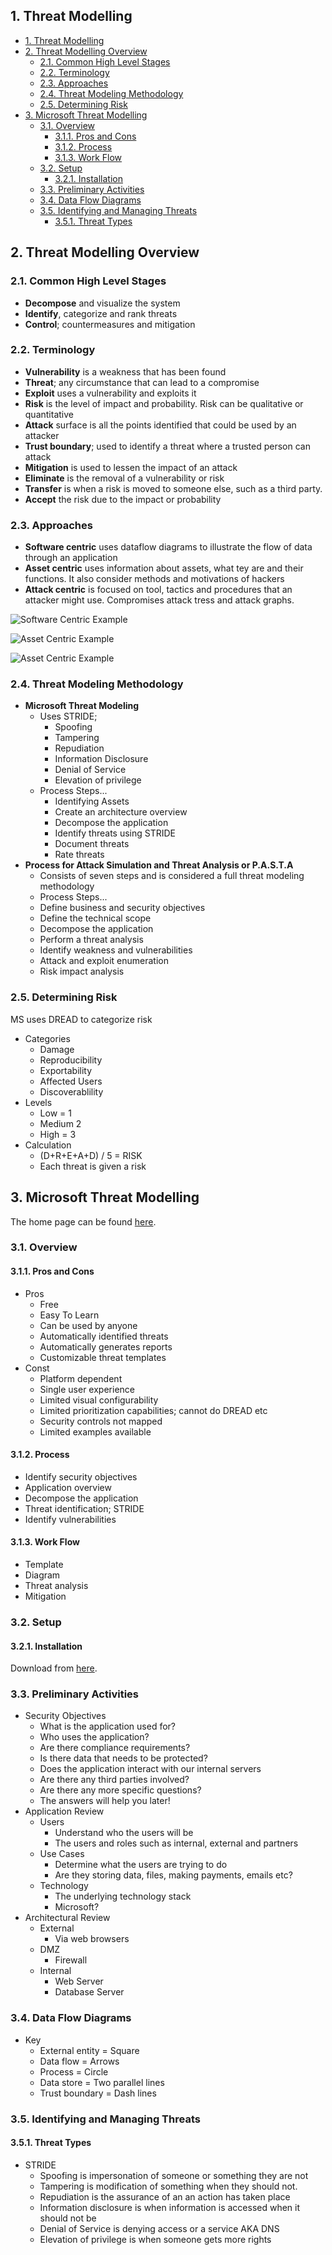 ## 1. Threat Modelling

- [1. Threat Modelling](#1-threat-modelling)
- [2. Threat Modelling Overview](#2-threat-modelling-overview)
  - [2.1. Common High Level Stages](#21-common-high-level-stages)
  - [2.2. Terminology](#22-terminology)
  - [2.3. Approaches](#23-approaches)
  - [2.4. Threat Modeling Methodology](#24-threat-modeling-methodology)
  - [2.5. Determining Risk](#25-determining-risk)
- [3. Microsoft Threat Modelling](#3-microsoft-threat-modelling)
  - [3.1. Overview](#31-overview)
    - [3.1.1. Pros and Cons](#311-pros-and-cons)
    - [3.1.2. Process](#312-process)
    - [3.1.3. Work Flow](#313-work-flow)
  - [3.2. Setup](#32-setup)
    - [3.2.1. Installation](#321-installation)
  - [3.3. Preliminary Activities](#33-preliminary-activities)
  - [3.4. Data Flow Diagrams](#34-data-flow-diagrams)
  - [3.5. Identifying and Managing Threats](#35-identifying-and-managing-threats)
    - [3.5.1. Threat Types](#351-threat-types)

## 2. Threat Modelling Overview

### 2.1. Common High Level Stages

- **Decompose** and visualize the system
- **Identify**, categorize and rank threats
- **Control**; countermeasures and mitigation

### 2.2. Terminology

- **Vulnerability** is a weakness that has been found
- **Threat**; any circumstance that can lead to a compromise
- **Exploit** uses a vulnerability and exploits it 
- **Risk** is the level of impact and probability. Risk can be qualitative or quantitative
- **Attack** surface is all the points identified that could be used by an attacker
- **Trust boundary**; used to identify a threat where a trusted person can attack
- **Mitigation** is used to lessen the impact of an attack
- **Eliminate** is the removal of a vulnerability or risk
- **Transfer** is when a risk is moved to someone else, such as a third party. 
- **Accept** the risk due to the impact or probability

### 2.3. Approaches

- **Software centric** uses dataflow diagrams to illustrate the flow of data through an application
- **Asset centric** uses information about assets, what tey are and their functions. It also consider methods and motivations of hackers
- **Attack centric** is focused on tool, tactics and procedures that an attacker might use. Compromises attack tress and attack graphs.


![Software Centric Example](Screenshots/ThreatModelling%20-%20SoftwareCentricApproachExample.png)

![Asset Centric Example](Screenshots/ThreatModelling%20-%20AssetCentricApproachExample.png)

![Asset Centric Example](Screenshots/ThreatModelling%20-%20AttackCentricApproachExample.png)


### 2.4. Threat Modeling Methodology

- **Microsoft Threat Modeling**
  - Uses STRIDE; 
    -  Spoofing
    -  Tampering
    -  Repudiation
    -  Information Disclosure
    -  Denial of Service
    -  Elevation of privilege
  - Process Steps...
    - Identifying Assets
    - Create an architecture overview
    - Decompose the application
    - Identify threats using STRIDE
    - Document threats
    - Rate threats   
- **Process for Attack Simulation and Threat Analysis or P.A.S.T.A** 
  -  Consists of seven steps and is considered a full threat modeling methodology
  -  Process Steps...
    - Define business and security objectives
    - Define the technical scope
    - Decompose the application
    - Perform a threat analysis
    - Identify weakness and vulnerabilities
    - Attack and exploit enumeration
    - Risk impact analysis
  
### 2.5. Determining Risk

MS uses DREAD to categorize risk

- Categories
  - Damage
  - Reproducibility
  - Exportability
  - Affected Users
  - Discoverablility
- Levels
  - Low = 1
  - Medium  2
  - High = 3
- Calculation
  - (D+R+E+A+D) / 5 = RISK
  - Each threat is given a risk

## 3. Microsoft Threat Modelling

The home page can be found [here](https://learn.microsoft.com/en-us/azure/security/develop/threat-modeling-tool).

### 3.1. Overview

#### 3.1.1. Pros and Cons

- Pros
  - Free
  - Easy To Learn
  - Can be used by anyone
  - Automatically identified threats
  - Automatically generates reports
  - Customizable threat templates
- Const
  - Platform dependent
  - Single user experience
  - Limited visual configurability
  - Limited prioritization capabilities; cannot do DREAD etc
  - Security controls not mapped
  - Limited examples available

#### 3.1.2. Process

- Identify security objectives
- Application overview
- Decompose the application
- Threat identification; STRIDE
- Identify vulnerabilities

#### 3.1.3. Work Flow

- Template
- Diagram
- Threat analysis
- Mitigation

### 3.2. Setup

#### 3.2.1. Installation

Download from [here](https://learn.microsoft.com/en-us/azure/security/develop/threat-modeling-tool).

### 3.3. Preliminary Activities

- Security Objectives
  - What is the application used for?
  - Who uses the application?
  -  Are there compliance requirements?
  -  Is there data that needs to be protected?
  -  Does the application interact with our internal servers
  -  Are there any third parties involved?
  -  Are there any more specific questions?
  -  The answers will help you later!
-  Application Review
   - Users
     - Understand who the users will be
     - The users and roles such as internal, external and partners
   - Use Cases
     - Determine what the users are trying to do
     - Are they storing data, files, making payments, emails etc?
   - Technology
     - The underlying technology stack
     - Microsoft?
- Architectural Review
  -  External
     - Via web browsers  
  -  DMZ
     - Firewall  
  -  Internal
     - Web Server
     - Database Server

### 3.4. Data Flow Diagrams

- Key
  - External entity = Square
  - Data flow = Arrows
  - Process  = Circle
  - Data store = Two parallel lines
  - Trust boundary = Dash lines 

### 3.5. Identifying and Managing Threats

#### 3.5.1. Threat Types

- STRIDE
  -  Spoofing is impersonation of someone or something they are not
  -  Tampering is modification of something when they should not.
  -  Repudiation is the assurance of an an action has taken place
  -  Information disclosure is when information is accessed when it should not be
  -  Denial of Service is denying access or a service AKA DNS
  -  Elevation of privilege is when someone gets more rights
